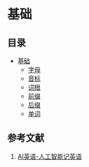# 基础

## 目录

* [基础](/课程/基础/README.md)
  * [字母](/课程/基础/字母/README.md)
  * [音标](/课程/基础/音标/README.md)
  * [词根](/课程/基础/词根/README.md)
  * [前缀](/课程/基础/前缀/README.md)
  * [后缀](/课程/基础/后缀/README.md)
  * [单词](/课程/基础/单词/README.md)

<!--
* [词汇累积计划](/词汇累积计划//README.md)
  * [1000基础英语单词](/词汇累积计划/1000基础英语单词/README.md)
  * [2000核心英语单词](/词汇累积计划/2000核心英语单词/README.md)
  * [4000基本英语单词](/词汇累积计划/4000基本英语单词/README.md)

* [新概念英语](/词汇累积计划/新概念英语/README.md)
  * [新概念英语第一册](/词汇累积计划/新概念英语/新概念英语第一册README.md)
  * [新概念英语第二册](/词汇累积计划/新概念英语/新概念英语第二册/README.md)
  * [新概念英语第三册](/词汇累积计划/新概念英语/新概念英语第三册/README.md)
  * [新概念英语第四册](/词汇累积计划/新概念英语/新概念英语第四册/README.md) -->

## 参考文献

1. [AI英语-人工智能记英语](https://www.xianglesong.com)
